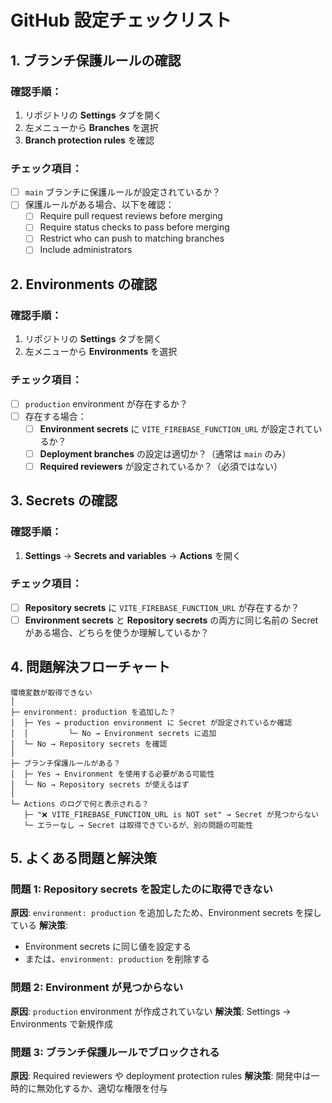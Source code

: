 # GitHub 設定チェックリスト

## 1. ブランチ保護ルールの確認

### 確認手順：

1. リポジトリの **Settings** タブを開く
2. 左メニューから **Branches** を選択
3. **Branch protection rules** を確認

### チェック項目：

- [ ] `main` ブランチに保護ルールが設定されているか？
- [ ] 保護ルールがある場合、以下を確認：
  - [ ] Require pull request reviews before merging
  - [ ] Require status checks to pass before merging
  - [ ] Restrict who can push to matching branches
  - [ ] Include administrators

## 2. Environments の確認

### 確認手順：

1. リポジトリの **Settings** タブを開く
2. 左メニューから **Environments** を選択

### チェック項目：

- [ ] `production` environment が存在するか？
- [ ] 存在する場合：
  - [ ] **Environment secrets** に `VITE_FIREBASE_FUNCTION_URL` が設定されているか？
  - [ ] **Deployment branches** の設定は適切か？（通常は `main` のみ）
  - [ ] **Required reviewers** が設定されているか？（必須ではない）

## 3. Secrets の確認

### 確認手順：

1. **Settings** → **Secrets and variables** → **Actions** を開く

### チェック項目：

- [ ] **Repository secrets** に `VITE_FIREBASE_FUNCTION_URL` が存在するか？
- [ ] **Environment secrets** と **Repository secrets** の両方に同じ名前の Secret がある場合、どちらを使うか理解しているか？

## 4. 問題解決フローチャート

```
環境変数が取得できない
│
├─ environment: production を追加した？
│  ├─ Yes → production environment に Secret が設定されているか確認
│  │         └─ No → Environment secrets に追加
│  └─ No → Repository secrets を確認
│
├─ ブランチ保護ルールがある？
│  ├─ Yes → Environment を使用する必要がある可能性
│  └─ No → Repository secrets が使えるはず
│
└─ Actions のログで何と表示される？
   ├─ "❌ VITE_FIREBASE_FUNCTION_URL is NOT set" → Secret が見つからない
   └─ エラーなし → Secret は取得できているが、別の問題の可能性
```

## 5. よくある問題と解決策

### 問題 1: Repository secrets を設定したのに取得できない

**原因**: `environment: production` を追加したため、Environment secrets を探している
**解決策**:

- Environment secrets に同じ値を設定する
- または、`environment: production` を削除する

### 問題 2: Environment が見つからない

**原因**: `production` environment が作成されていない
**解決策**: Settings → Environments で新規作成

### 問題 3: ブランチ保護ルールでブロックされる

**原因**: Required reviewers や deployment protection rules
**解決策**: 開発中は一時的に無効化するか、適切な権限を付与
